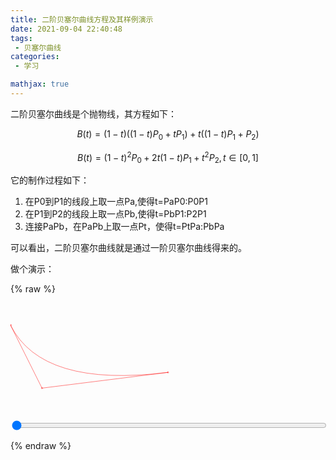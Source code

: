 ```yaml
---
title: 二阶贝塞尔曲线方程及其样例演示
date: 2021-09-04 22:40:48
tags:
 - 贝塞尔曲线
categories:
 - 学习

mathjax: true
---
```


二阶贝塞尔曲线是个抛物线，其方程如下：

$$B(t)=(1-t)((1-t)P_0+tP_1)+t((1-t)P_1+P_2)$$

$$B(t)=(1-t)^2P_0+2t(1-t)P_1+t^2P_2, t\in[0,1]$$

它的制作过程如下：
1. 在P0到P1的线段上取一点Pa,使得t=PaP0:P0P1
2. 在P1到P2的线段上取一点Pb,使得t=PbP1:P2P1
3. 连接PaPb，在PaPb上取一点Pt，使得t=PtPa:PbPa

<!-- more -->

可以看出，二阶贝塞尔曲线就是通过一阶贝塞尔曲线得来的。

做个演示：

{% raw %}
<svg xmlns="http://www.w3.org/2000/svg" version="1.1"  style="width:100%;height:200px" viewBox="0 0 1000 200">
    <g stroke="#f00" fill="rgba(0,0,0,0)" stroke-width="1">
    <path id="path" d="M0 0 Q100 200 500 150" />
    <line x1="0" y1="0" x2="100" y2="200" />
    <line x1="100" y1="200" x2="500" y2="150" />
    <circle r="2" cx="0" cy="0" id="point" />
    <circle r="2" cx="0" cy="0" id="point1" />
    <circle r="2" cx="100" cy="200" id="control1" />
    <circle r="2" cx="500" cy="150" id="point2" />
    </g>
</svg>
<input type="range" value="0" step="0.01" min="0" max="1" id="input" style="width:100%" />
<script>
    var x1=0,y1=0,x2=100,y2=200,x3=500,y3=150;
    var path = document.getElementById('path');
    var point = document.getElementById('point');
    var input = document.getElementById('input');
    
    path.setAttribute('d', `M${x1} ${y1}Q${x2} ${y2} ${x3} ${y3}`);

    input.oninput = function (e) {
        point.setAttribute('cx', bx(this.value))
        point.setAttribute('cy', by(this.value))
    }

    function bx (t) {
        return (1-t)*(1-t)*x1 + 2*t*(1-t)*x2 + t*t*x3
    }
    function by (t) {
        return (1-t)*(1-t)*y1 + 2*t*(1-t)*y2 + t*t*y3
    }
</script>
{% endraw %}
